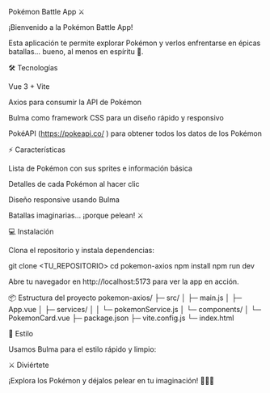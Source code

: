 Pokémon Battle App ⚔️

¡Bienvenido a la Pokémon Battle App!

Esta aplicación te permite explorar Pokémon y verlos enfrentarse en épicas batallas… bueno, al menos en espíritu 🥊.

🛠 Tecnologías

Vue 3 + Vite

Axios para consumir la API de Pokémon

Bulma como framework CSS para un diseño rápido y responsivo

PokéAPI (https://pokeapi.co/
) para obtener todos los datos de los Pokémon

⚡ Características

Lista de Pokémon con sus sprites e información básica

Detalles de cada Pokémon al hacer clic

Diseño responsive usando Bulma

Batallas imaginarias… ¡porque pelean! ⚔️

💻 Instalación

Clona el repositorio y instala dependencias:

git clone <TU_REPOSITORIO>
cd pokemon-axios
npm install
npm run dev


Abre tu navegador en http://localhost:5173 para ver la app en acción.

📦 Estructura del proyecto
pokemon-axios/
├─ src/
│  ├─ main.js
│  ├─ App.vue
│  ├─ services/
│  │  └─ pokemonService.js
│  └─ components/
│     └─ PokemonCard.vue
├─ package.json
├─ vite.config.js
└─ index.html

🎨 Estilo

Usamos Bulma para el estilo rápido y limpio:

<link
  rel="stylesheet"
  href="https://cdn.jsdelivr.net/npm/bulma@0.9.4/css/bulma.min.css"
/>

⚔️ Diviértete

¡Explora los Pokémon y déjalos pelear en tu imaginación! 🐱‍👤🔥
